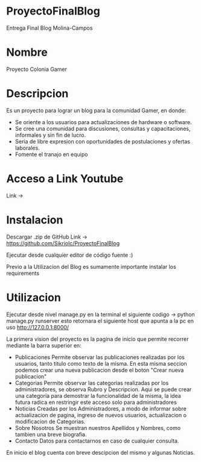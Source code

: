 # ProyectoFinalBlog
Entrega Final Blog Molina-Campos

# Nombre
Proyecto Colonia Gamer 

# Descripcion
Es un proyecto para lograr un blog para la comunidad Gamer, en donde:
* Se oriente a los usuarios para actualizaciones de hardware o software.
* Se cree una comunidad para discusiones, consultas y capacitaciones, informales y sin fin de lucro.
* Seria de libre expresion con oportunidades de postulaciones y ofertas laborales.
* Fomente el tranajo en equipo

# Acceso a Link Youtube
Link -> 

# Instalacion
Descargar .zip de GitHub 
Link -> https://github.com/Sikriolc/ProyectoFinalBlog

Ejecutar desde cualquier editor de código fuente :)

Previo a la Utilizacion del Blog es sumamente importante instalar los requirements

# Utilizacion 
Ejecutar desde nivel manage.py en la terminal el siguiente codigo
-> python manage.py runserver 
esto retornara el siguiente host que apunta a la pc en uso http://127.0.0.1:8000/

La primera vision del proyecto es la pagina de inicio que permite recorrer mediante la barra superior en:
* Publicaciones 
    Permite observar las publicaciones realizadas por los usuarios, tanto titulo como texto de la misma. 
    En esta misma seccion podemos crear una nueva publicacion desde el boton "Crear nueva publicacion"
* Categorias
    Permite observar las categorias realizadas por los administradores, se observa Rubro y Descripcion.
    Aqui se puede crear una categoria para demostrar la funcionalidad de la misma, la idea futura radica en restringir este acceso solo para administradores
* Noticias
    Creadas por los Administradores, a modo de informar sobre actualizacion de pagina, ingreso de nuevos usuarios, actualizacion o modificacion de Categorias.
* Sobre Nosotros
    Se muestran nuestros Apellidos y Nombres, como tambien una breve biografia.
* Contacto
    Datos para contactarnos en caso de cualquier consulta.

En inicio el blog cuenta con breve descipcion del mismo y algunas Noticias.

